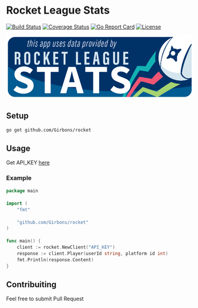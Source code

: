 # Rocket League Stats

[![Build Status](https://travis-ci.org/Girbons/rocket-go.svg?branch=master)](https://travis-ci.org/Girbons/rocket-go)
[![Coverage Status](https://coveralls.io/repos/github/Girbons/rocket-go/badge.svg?branch=master)](https://coveralls.io/github/Girbons/rocket-go?branch=master)
[![Go Report Card](https://goreportcard.com/badge/github.com/Girbons/rocket-go)](https://goreportcard.com/report/github.com/Girbons/rocket-go)
[![License](https://img.shields.io/badge/license-MIT-blue.svg)](LICENSE)

![RLS Logo](/img/rls_partner_horizontal_large.png)

## Setup

```
go get github.com/Girbons/rocket
```

## Usage

Get API_KEY [here](https://developers.rocketleaguestats.com/)

### Example

```go
package main

import (
    "fmt"

    "github.com/Girbons/rocket"
)

func main() {
    client := rocket.NewClient("API_KEY")
    response := client.Player(userId string, platform id int)
    fmt.Println(response.Content)
}
```

## Contribuiting

Feel free to submit Pull Request
